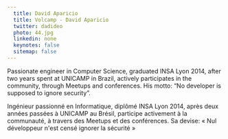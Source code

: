 ```yaml
---
  title: David Aparicio
  title: Volcamp - David Aparicio
  twitter: dadideo
  photo: 44.jpg
  linkedin: none
  keynotes: false
  sitemap: false
---
```

Passionate engineer in Computer Science, graduated INSA Lyon 2014, after two years spent at UNICAMP in Brazil, actively participates in the community, through Meetups and conferences. His motto: “No developer is supposed to ignore security”.

Ingénieur passionné en Informatique, diplômé INSA Lyon 2014, après deux années passées à UNICAMP au Brésil, participe activement à la communauté, à travers des Meetups et des conférences. Sa devise: « Nul développeur n'est censé ignorer la sécurité »
